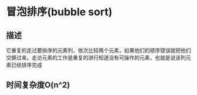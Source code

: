# 冒泡排序(bubble sort)

## 描述

它重复的走过要排序的元素列，依次比较两个元素，如果他们的顺序错误就把他们交换过来。走访元素的工作是重复的进行知道没有可操作的元素，也就是说该列元素已经排序完成

## 时间复杂度O(n^2)